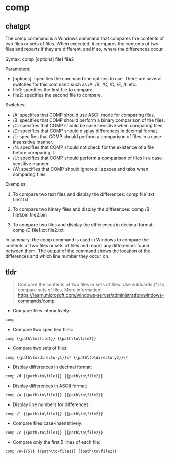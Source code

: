 # comp 
## chatgpt 
The comp command is a Windows command that compares the contents of two files or sets of files. When executed, it compares the contents of two files and reports if they are different, and if so, where the differences occur.

Syntax:
comp [options] file1 file2

Parameters:
- [options]: specifies the command line options to use. There are several switches for this command such as /A, /B, /C, /D, /E, /L etc.
- file1: specifies the first file to compare.
- file2: specifies the second file to compare.

Switches:
- /A: specifies that COMP should use ASCII mode for comparing files.
- /B: specifies that COMP should perform a binary comparison of the files.
- /C: specifies that COMP should be case sensitive when comparing files.
- /D: specifies that COMP should display differences in decimal format.
- /L: specifies that COMP should perform a comparison of files in a case-insensitive manner.
- /N: specifies that COMP should not check for the existence of a file before comparing it.
- /U: specifies that COMP should perform a comparison of files in a case-sensitive manner.
- /W: specifies that COMP should ignore all spaces and tabs when comparing files.

Examples:
1. To compare two text files and display the differences:
comp file1.txt file2.txt

2. To compare two binary files and display the differences:
comp /B file1.bin file2.bin

3. To compare two files and display the differences in decimal format:
comp /D file1.txt file2.txt

In summary, the comp command is used in Windows to compare the contents of two files or sets of files and report any differences found between them. The output of the command shows the location of the differences and which line number they occur on. 

## tldr 
 
> Compare the contents of two files or sets of files.
> Use wildcards (*) to compare sets of files.
> More information: <https://learn.microsoft.com/windows-server/administration/windows-commands/comp>.

- Compare files interactively:

`comp`

- Compare two specified files:

`comp {{path\to\file1}} {{path\to\file2}}`

- Compare two sets of files:

`comp {{path\to\directory1}}\* {{path\to\directory2}}\*`

- Display differences in decimal format:

`comp /d {{path\to\file1}} {{path\to\file2}}`

- Display differences in ASCII format:

`comp /a {{path\to\file1}} {{path\to\file2}}`

- Display line numbers for differences:

`comp /l {{path\to\file1}} {{path\to\file2}}`

- Compare files case-insensitively:

`comp /c {{path\to\file1}} {{path\to\file2}}`

- Compare only the first 5 lines of each file:

`comp /n={{5}} {{path\to\file1}} {{path\to\file2}}`
